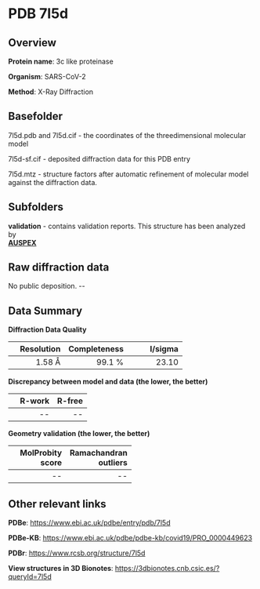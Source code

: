 # PDB 7l5d

## Overview

**Protein name**: 3c like proteinase

**Organism**: SARS-CoV-2

**Method**: X-Ray Diffraction



## Basefolder

7l5d.pdb and 7l5d.cif - the coordinates of the threedimensional molecular model

7l5d-sf.cif - deposited diffraction data for this PDB entry

7l5d.mtz - structure factors after automatic refinement of molecular model against the diffraction data.

## Subfolders





**validation** - contains validation reports. This structure has been analyzed by <br>[**AUSPEX**](https://github.com/thorn-lab/coronavirus_structural_task_force/tree/master/pdb/3c_like_proteinase/SARS-CoV-2/7l5d/validation/auspex)     



## Raw diffraction data

No public deposition. --<br> 

## Data Summary
**Diffraction Data Quality**

|   | Resolution | Completeness| I/sigma |
|---|-------------:|----------------:|--------------:|
|   |1.58 Å|99.1  %|<img width=50/>23.10|

**Discrepancy between model and data (the lower, the better)**

|   | **R-work**| **R-free**   
|---|-------------:|----------------:|           
||--|--|

**Geometry validation (the lower, the better)**

|   |**MolProbity<br>score**| **Ramachandran<br>outliers** 
|---|-------------:|----------------:|
||--|--|

 

 



## Other relevant links 
**PDBe**:  https://www.ebi.ac.uk/pdbe/entry/pdb/7l5d

**PDBe-KB**: https://www.ebi.ac.uk/pdbe/pdbe-kb/covid19/PRO_0000449623 
 
**PDBr**: https://www.rcsb.org/structure/7l5d 

**View structures in 3D Bionotes**: https://3dbionotes.cnb.csic.es/?queryId=7l5d

